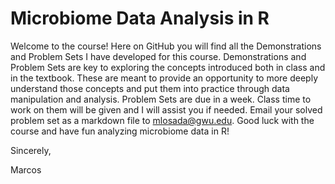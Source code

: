 # Microbiome Data Analysis in R
Welcome to the course! 
Here on GitHub you will find all the Demonstrations and Problem Sets I have developed for this course. Demonstrations and Problem Sets are key to exploring the concepts introduced both in class and in the textbook. These are meant to provide an opportunity to more deeply understand those concepts and put them into practice through data manipulation and analysis. Problem Sets are due in a week. Class time to work on them will be given and I will assist you if needed. Email your solved problem set as a markdown file to mlosada@gwu.edu. Good luck with the course and have fun analyzing microbiome data in R!

Sincerely,

Marcos


